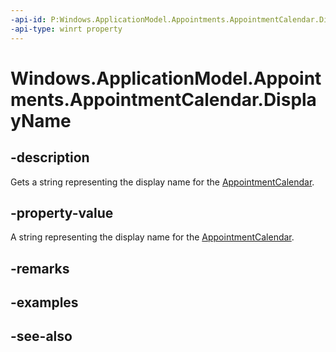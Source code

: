 ```yaml
---
-api-id: P:Windows.ApplicationModel.Appointments.AppointmentCalendar.DisplayName
-api-type: winrt property
---
```


<!-- Property syntax
public string DisplayName { get;  set; }
-->

# Windows.ApplicationModel.Appointments.AppointmentCalendar.DisplayName

## -description
Gets a string representing the display name for the [AppointmentCalendar](appointmentcalendar.md).

## -property-value
A string representing the display name for the [AppointmentCalendar](appointmentcalendar.md).

## -remarks

## -examples

## -see-also

